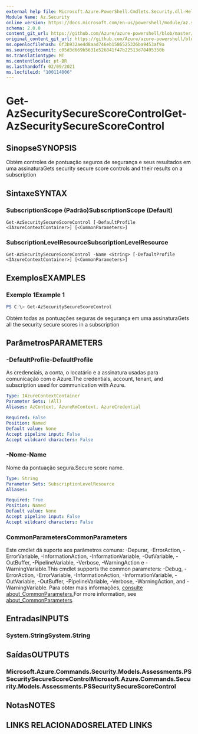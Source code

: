 ```yaml
---
external help file: Microsoft.Azure.PowerShell.Cmdlets.Security.dll-Help.xml
Module Name: Az.Security
online version: https://docs.microsoft.com/en-us/powershell/module/az.security/Get-AzSecuritySecureScoreControl
schema: 2.0.0
content_git_url: https://github.com/Azure/azure-powershell/blob/master/src/Security/Security/help/Get-AzSecuritySecureScoreControl.md
original_content_git_url: https://github.com/Azure/azure-powershell/blob/master/src/Security/Security/help/Get-AzSecuritySecureScoreControl.md
ms.openlocfilehash: 6f3b932ae4d8aad746eb1586525326ba9453af9a
ms.sourcegitcommit: c05d3d669b5631e526841f47b22513d78495350b
ms.translationtype: MT
ms.contentlocale: pt-BR
ms.lasthandoff: 02/09/2021
ms.locfileid: "100114006"
---
```

# <span data-ttu-id="09ac7-101">Get-AzSecuritySecureScoreControl</span><span class="sxs-lookup"><span data-stu-id="09ac7-101">Get-AzSecuritySecureScoreControl</span></span>

## <span data-ttu-id="09ac7-102">Sinopse</span><span class="sxs-lookup"><span data-stu-id="09ac7-102">SYNOPSIS</span></span>
<span data-ttu-id="09ac7-103">Obtém controles de pontuação seguros de segurança e seus resultados em uma assinatura</span><span class="sxs-lookup"><span data-stu-id="09ac7-103">Gets security secure score controls and their results on a subscription</span></span>

## <span data-ttu-id="09ac7-104">Sintaxe</span><span class="sxs-lookup"><span data-stu-id="09ac7-104">SYNTAX</span></span>

### <span data-ttu-id="09ac7-105">SubscriptionScope (Padrão)</span><span class="sxs-lookup"><span data-stu-id="09ac7-105">SubscriptionScope (Default)</span></span>
```
Get-AzSecuritySecureScoreControl [-DefaultProfile <IAzureContextContainer>] [<CommonParameters>]
```

### <span data-ttu-id="09ac7-106">SubscriptionLevelResource</span><span class="sxs-lookup"><span data-stu-id="09ac7-106">SubscriptionLevelResource</span></span>
```
Get-AzSecuritySecureScoreControl -Name <String> [-DefaultProfile <IAzureContextContainer>] [<CommonParameters>]
```

## <span data-ttu-id="09ac7-107">Exemplos</span><span class="sxs-lookup"><span data-stu-id="09ac7-107">EXAMPLES</span></span>

### <span data-ttu-id="09ac7-108">Exemplo 1</span><span class="sxs-lookup"><span data-stu-id="09ac7-108">Example 1</span></span>
```powershell
PS C:\> Get-AzSecuritySecureScoreControl
```

<span data-ttu-id="09ac7-109">Obtém todas as pontuações seguras de segurança em uma assinatura</span><span class="sxs-lookup"><span data-stu-id="09ac7-109">Gets all the security secure scores in a subscription</span></span>

## <span data-ttu-id="09ac7-110">Parâmetros</span><span class="sxs-lookup"><span data-stu-id="09ac7-110">PARAMETERS</span></span>

### <span data-ttu-id="09ac7-111">-DefaultProfile</span><span class="sxs-lookup"><span data-stu-id="09ac7-111">-DefaultProfile</span></span>
<span data-ttu-id="09ac7-112">As credenciais, a conta, o locatário e a assinatura usadas para comunicação com o Azure.</span><span class="sxs-lookup"><span data-stu-id="09ac7-112">The credentials, account, tenant, and subscription used for communication with Azure.</span></span>

```yaml
Type: IAzureContextContainer
Parameter Sets: (All)
Aliases: AzContext, AzureRmContext, AzureCredential

Required: False
Position: Named
Default value: None
Accept pipeline input: False
Accept wildcard characters: False
```

### <span data-ttu-id="09ac7-113">-Nome</span><span class="sxs-lookup"><span data-stu-id="09ac7-113">-Name</span></span>
<span data-ttu-id="09ac7-114">Nome da pontuação segura.</span><span class="sxs-lookup"><span data-stu-id="09ac7-114">Secure score name.</span></span>

```yaml
Type: String
Parameter Sets: SubscriptionLevelResource
Aliases:

Required: True
Position: Named
Default value: None
Accept pipeline input: False
Accept wildcard characters: False
```

### <span data-ttu-id="09ac7-115">CommonParameters</span><span class="sxs-lookup"><span data-stu-id="09ac7-115">CommonParameters</span></span>
<span data-ttu-id="09ac7-116">Este cmdlet dá suporte aos parâmetros comuns: -Depurar, -ErrorAction, -ErrorVariable, -InformationAction, -InformationVariable, -OutVariable, -OutBuffer, -PipelineVariable, -Verbose, -WarningAction e -WarningVariable.</span><span class="sxs-lookup"><span data-stu-id="09ac7-116">This cmdlet supports the common parameters: -Debug, -ErrorAction, -ErrorVariable, -InformationAction, -InformationVariable, -OutVariable, -OutBuffer, -PipelineVariable, -Verbose, -WarningAction, and -WarningVariable.</span></span> <span data-ttu-id="09ac7-117">Para obter mais informações, [consulte about_CommonParameters.](http://go.microsoft.com/fwlink/?LinkID=113216)</span><span class="sxs-lookup"><span data-stu-id="09ac7-117">For more information, see [about_CommonParameters](http://go.microsoft.com/fwlink/?LinkID=113216).</span></span>

## <span data-ttu-id="09ac7-118">Entradas</span><span class="sxs-lookup"><span data-stu-id="09ac7-118">INPUTS</span></span>

### <span data-ttu-id="09ac7-119">System.String</span><span class="sxs-lookup"><span data-stu-id="09ac7-119">System.String</span></span>

## <span data-ttu-id="09ac7-120">Saídas</span><span class="sxs-lookup"><span data-stu-id="09ac7-120">OUTPUTS</span></span>

### <span data-ttu-id="09ac7-121">Microsoft.Azure.Commands.Security.Models.Assessments.PSSecuritySecureScoreControl</span><span class="sxs-lookup"><span data-stu-id="09ac7-121">Microsoft.Azure.Commands.Security.Models.Assessments.PSSecuritySecureScoreControl</span></span>

## <span data-ttu-id="09ac7-122">Notas</span><span class="sxs-lookup"><span data-stu-id="09ac7-122">NOTES</span></span>

## <span data-ttu-id="09ac7-123">LINKS RELACIONADOS</span><span class="sxs-lookup"><span data-stu-id="09ac7-123">RELATED LINKS</span></span>
